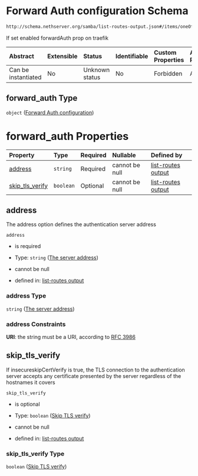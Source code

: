 # Forward Auth configuration Schema

```txt
http://schema.nethserver.org/samba/list-routes-output.json#/items/oneOf/0/properties/forward_auth
```

If set enabled forwardAuth prop on traefik

| Abstract            | Extensible | Status         | Identifiable | Custom Properties | Additional Properties | Access Restrictions | Defined In                                                                        |
| :------------------ | :--------- | :------------- | :----------- | :---------------- | :-------------------- | :------------------ | :-------------------------------------------------------------------------------- |
| Can be instantiated | No         | Unknown status | No           | Forbidden         | Allowed               | none                | [list-routes-output.json\*](samba/list-routes-output.json "open original schema") |

## forward\_auth Type

`object` ([Forward Auth configuration](list-routes-output-1-items-oneof-a-route-expanded-properties-forward-auth-configuration.md))

# forward\_auth Properties

| Property                              | Type      | Required | Nullable       | Defined by                                                                                                                                                                                                                                                                 |
| :------------------------------------ | :-------- | :------- | :------------- | :------------------------------------------------------------------------------------------------------------------------------------------------------------------------------------------------------------------------------------------------------------------------- |
| [address](#address)                   | `string`  | Required | cannot be null | [list-routes output](list-routes-output-1-items-oneof-a-route-expanded-properties-forward-auth-configuration-properties-the-server-address.md "http://schema.nethserver.org/samba/list-routes-output.json#/items/oneOf/0/properties/forward_auth/properties/address")      |
| [skip\_tls\_verify](#skip_tls_verify) | `boolean` | Optional | cannot be null | [list-routes output](list-routes-output-1-items-oneof-a-route-expanded-properties-forward-auth-configuration-properties-skip-tls-verify.md "http://schema.nethserver.org/samba/list-routes-output.json#/items/oneOf/0/properties/forward_auth/properties/skip_tls_verify") |

## address

The address option defines the authentication server address

`address`

* is required

* Type: `string` ([The server address](list-routes-output-1-items-oneof-a-route-expanded-properties-forward-auth-configuration-properties-the-server-address.md))

* cannot be null

* defined in: [list-routes output](list-routes-output-1-items-oneof-a-route-expanded-properties-forward-auth-configuration-properties-the-server-address.md "http://schema.nethserver.org/samba/list-routes-output.json#/items/oneOf/0/properties/forward_auth/properties/address")

### address Type

`string` ([The server address](list-routes-output-1-items-oneof-a-route-expanded-properties-forward-auth-configuration-properties-the-server-address.md))

### address Constraints

**URI**: the string must be a URI, according to [RFC 3986](https://tools.ietf.org/html/rfc3986 "check the specification")

## skip\_tls\_verify

If insecureskipCertVerify is true, the TLS connection to the authentication server accepts any certificate presented by the server regardless of the hostnames it covers

`skip_tls_verify`

* is optional

* Type: `boolean` ([Skip TLS verify](list-routes-output-1-items-oneof-a-route-expanded-properties-forward-auth-configuration-properties-skip-tls-verify.md))

* cannot be null

* defined in: [list-routes output](list-routes-output-1-items-oneof-a-route-expanded-properties-forward-auth-configuration-properties-skip-tls-verify.md "http://schema.nethserver.org/samba/list-routes-output.json#/items/oneOf/0/properties/forward_auth/properties/skip_tls_verify")

### skip\_tls\_verify Type

`boolean` ([Skip TLS verify](list-routes-output-1-items-oneof-a-route-expanded-properties-forward-auth-configuration-properties-skip-tls-verify.md))
